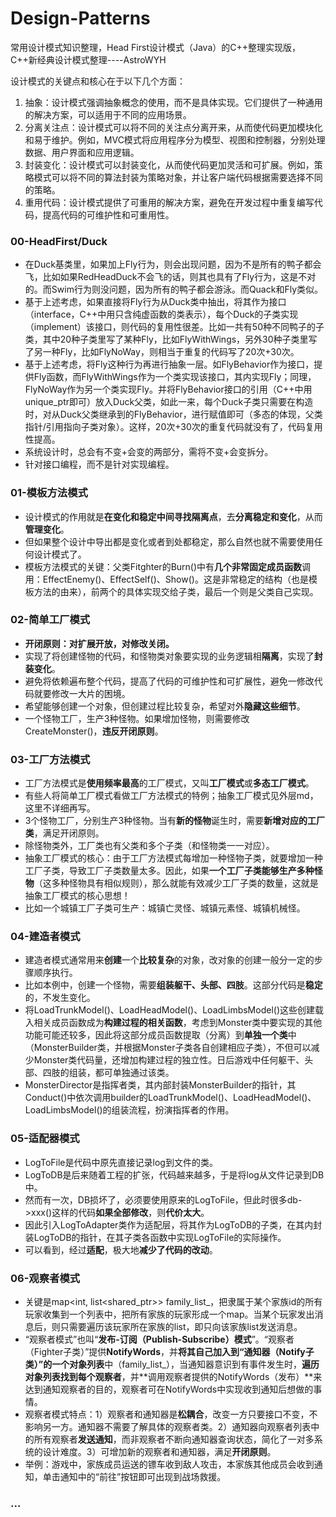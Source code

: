 # Design-Patterns
常用设计模式知识整理，Head First设计模式（Java）的C++整理实现版，C++新经典设计模式整理----AstroWYH

设计模式的关键点和核心在于以下几个方面：

1. 抽象：设计模式强调抽象概念的使用，而不是具体实现。它们提供了一种通用的解决方案，可以适用于不同的应用场景。
2. 分离关注点：设计模式可以将不同的关注点分离开来，从而使代码更加模块化和易于维护。例如，MVC模式将应用程序分为模型、视图和控制器，分别处理数据、用户界面和应用逻辑。
3. 封装变化：设计模式可以封装变化，从而使代码更加灵活和可扩展。例如，策略模式可以将不同的算法封装为策略对象，并让客户端代码根据需要选择不同的策略。
4. 重用代码：设计模式提供了可重用的解决方案，避免在开发过程中重复编写代码，提高代码的可维护性和可重用性。

### 00-HeadFirst/Duck

- 在Duck基类里，如果加上Fly行为，则会出现问题，因为不是所有的鸭子都会飞，比如如果RedHeadDuck不会飞的话，则其也具有了Fly行为，这是不对的。而Swim行为则没问题，因为所有的鸭子都会游泳。而Quack和Fly类似。
- 基于上述考虑，如果直接将Fly行为从Duck类中抽出，将其作为接口（interface，C++中用只含纯虚函数的类表示），每个Duck的子类实现（implement）该接口，则代码的复用性很差。比如一共有50种不同鸭子的子类，其中20种子类里写了某种Fly，比如FlyWithWings，另外30种子类里写了另一种Fly，比如FlyNoWay，则相当于重复的代码写了20次+30次。
- 基于上述考虑，将Fly这种行为再进行抽象一层。如FlyBehavior作为接口，提供Fly函数，而FlyWithWings作为一个类实现该接口，其内实现Fly；同理，FlyNoWay作为另一个类实现Fly。并将FlyBehavior接口的引用（C++中用unique_ptr即可）放入Duck父类，如此一来，每个Duck子类只需要在构造时，对从Duck父类继承到的FlyBehavior，进行赋值即可（多态的体现，父类指针/引用指向子类对象）。这样，20次+30次的重复代码就没有了，代码复用性提高。
- 系统设计时，总会有不变+会变的两部分，需将不变+会变拆分。
- 针对接口编程，而不是针对实现编程。

### 01-模板方法模式

- 设计模式的作用就是**在变化和稳定中间寻找隔离点**，去**分离稳定和变化**，从而**管理变化**。
- 但如果整个设计中导出都是变化或者到处都稳定，那么自然也就不需要使用任何设计模式了。
- 模板方法模式的关键：父类Fitghter的Burn()中有**几个非常固定成员函数**调用：EffectEnemy()、EffectSelf()、Show()。这是非常稳定的结构（也是模板方法的由来），前两个的具体实现交给子类，最后一个则是父类自己实现。

### 02-简单工厂模式

- **开闭原则：对扩展开放，对修改关闭。**
- 实现了将创建怪物的代码，和怪物类对象要实现的业务逻辑相**隔离**，实现了**封装变化**。
- 避免将依赖遍布整个代码，提高了代码的可维护性和可扩展性，避免一修改代码就要修改一大片的困境。
- 希望能够创建一个对象，但创建过程比较复杂，希望对外**隐藏这些细节**。
- 一个怪物工厂，生产3种怪物。如果增加怪物，则需要修改CreateMonster()，**违反开闭原则**。

### 03-工厂方法模式

- 工厂方法模式是**使用频率最高**的工厂模式，又叫**工厂模式**或**多态工厂模式**。
- 有些人将简单工厂模式看做工厂方法模式的特例；抽象工厂模式见外层md，这里不详细再写。
- 3个怪物工厂，分别生产3种怪物。当有**新的怪物**诞生时，需要**新增对应的工厂类**，满足开闭原则。
- 除怪物类外，工厂类也有父类和多个子类（和怪物类一一对应）。
- 抽象工厂模式的核心：由于工厂方法模式每增加一种怪物子类，就要增加一种工厂子类，导致工厂子类数量太多。因此，如果**一个工厂子类能够生产多种怪物**（这多种怪物具有相似规则），那么就能有效减少工厂子类的数量，这就是抽象工厂模式的核心思想！
- 比如一个城镇工厂子类可生产：城镇亡灵怪、城镇元素怪、城镇机械怪。

### 04-建造者模式

- 建造者模式通常用来**创建**一个**比较复杂**的对象，改对象的创建一般分一定的步骤顺序执行。
- 比如本例中，创建一个怪物，需要**组装躯干、头部、四肢**。这部分代码是**稳定**的，不发生变化。
- 将LoadTrunkModel()、LoadHeadModel()、LoadLimbsModel()这些创建载入相关成员函数成为**构建过程的相关函数**，考虑到Monster类中要实现的其他功能可能还较多，因此将这部分成员函数提取（分离）到**单独一个类**中（MonsterBuilder类，并根据Monster子类各自创建相应子类），不但可以减少Monster类代码量，还增加构建过程的独立性。日后游戏中任何躯干、头部、四肢的组装，都可单独通过该类。
- MonsterDirector是指挥者类，其内部封装MonsterBuilder的指针，其Conduct()中依次调用builder的LoadTrunkModel()、LoadHeadModel()、LoadLimbsModel()的组装流程，扮演指挥者的作用。

### 05-适配器模式

- LogToFile是代码中原先直接记录log到文件的类。
- LogToDB是后来随着工程的扩张，代码越来越多，于是将log从文件记录到DB中。
- 然而有一次，DB损坏了，必须要使用原来的LogToFile，但此时很多db->xxx()这样的代码**如果全部修改**，则**代价太大**。
- 因此引入LogToAdapter类作为适配层，将其作为LogToDB的子类，在其内封装LogToDB的指针，在其子类各函数中实现LogToFile的实际操作。
- 可以看到，经过**适配**，极大地**减少了代码的改动**。

### 06-观察者模式

- 关键是map<int, list<shared_ptr<Fighter>>> family_list_，把隶属于某个家族id的所有玩家收集到一个列表中，把所有家族的玩家形成一个map。当某个玩家发出消息后，则只需要遍历该玩家所在家族的list，即只向该家族list发送消息。
- “观察者模式”也叫“**发布-订阅（Publish-Subscribe）模式**”。“观察者（Fighter子类）”提供**NotifyWords**，并**将其自己加入到“通知器（Notify子类）”**的一个**对象列表**中（family_list_），当通知器意识到有事件发生时，**遍历对象列表找到每个观察者**，并**调用观察者提供的NotifyWords（发布）**来达到通知观察者的目的，观察者可在NotifyWords中实现收到通知后想做的事情。
- 观察者模式特点：1）观察者和通知器是**松耦合**，改变一方只要接口不变，不影响另一方。通知器不需要了解具体的观察者类。2）通知器向观察者列表中的所有观察者**发送通知**，而非观察者不断向通知器查询状态，简化了一对多系统的设计难度。3）可增加新的观察者和通知器，满足**开闭原则**。
- 举例：游戏中，家族成员运送的镖车收到敌人攻击，本家族其他成员会收到通知，单击通知中的“前往”按钮即可出现到战场救援。

### ...

